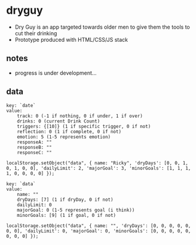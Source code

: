 # dryguy 
* Dry Guy is an app targeted towards older men to give them the tools to cut their drinking
* Prototype produced with HTML/CSS/JS stack

## notes
- progress is under development...

## data

```
key: `date`
value:
    track: 0 (-1 if nothing, 0 if under, 1 if over)
    drinks: 0 (current Drink Count)
    triggers: {[10]} (1 if specific trigger, 0 if not)
    reflection: 0 (1 if complete, 0 if not)
    emotion: 5 (1-5 represents emotion)
    responseA: ""
    responseB: ""
    responseC: ""
```
`localStorage.setObject("data", { name: "Ricky", 'dryDays': [0, 0, 1, 0, 1, 0, 0], 'dailyLimit': 2, 'majorGoal': 3, 'minorGoals': [1, 1, 1, 1, 0, 0, 0, 0] });`

```
key: `data`
value:
    name: "" 
    dryDays: [7] (1 if dryDay, 0 if not)
    dailyLimit: 0 
    majorGoal: 0 (1-5 represents goal (i think))
    minorGoals: [9] (1 if goal, 0 if not)
```
`localStorage.setObject("data", { name: "", 'dryDays': [0, 0, 0, 0, 0, 0, 0], 'dailyLimit': 0, 'majorGoal': 0, 'minorGoals': [0, 0, 0, 0, 0, 0, 0, 0] });`